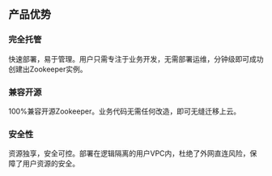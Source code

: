 ## 产品优势

### 完全托管
快速部署，易于管理。用户只需专注于业务开发，无需部署运维，分钟级即可成功创建出Zookeeper实例。</br>

### 兼容开源
100%兼容开源Zookeeper。业务代码无需任何改造，即可无缝迁移上云。</br>

### 安全性
资源独享，安全可控。部署在逻辑隔离的用户VPC内，杜绝了外网直连风险，保障了用户资源的安全。</br>
